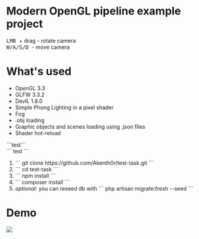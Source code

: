<h1> Modern OpenGL pipeline example project </h2>
<kbd> LMB </kbd> + drag - rotate camera <br>
<kbd> W/A/S/D </kbd> - move camera

<h1> What's used </h1>
<ul>
  <li> OpenGL 3.3 </li>
  <li> GLFW 3.3.2 </li>
  <li> DevIL 1.8.0 </li>
  <li> Simple Phong Lighting in a pixel shader </li>
  <li> Fog </li>
  <li> .obj loading </li>
  <li> Graphic objects and scenes loading using .json files </li>
  <li> Shader hot-reload </li> 
</ul>
```test``` <br>
``` test ```
<ol>
    <li> ``` git clone https://github.com/Akenth0r/test-task.git ``` </li>
    <li> ``` cd test-task ``` </li>
    <li> ``` npm install ``` </li>
    <li> ``` composer install ``` </li>
    <li> <i> optional: </i> you can reseed db with ``` php artisan migrate:fresh --seed ``` </li>
</ol>

<h1> Demo </h1>
<img src="https://github.com/Akenth0r/ogl-modern-1/blob/master/demo.gif"/>

